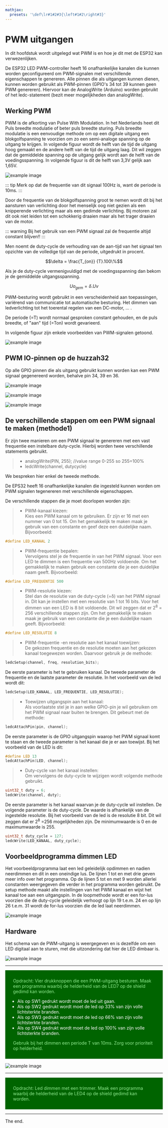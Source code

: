 ```yaml
---
mathjax:
  presets: '\def\lr#1#2#3{\left#1#2\right#3}'
---
```


# PWM uitgangen

In dit hoofdstuk wordt uitgelegd wat PWM is en hoe je dit met de ESP32 kan verwezenlijken.

De ESP32 LED PWM-controller heeft 16 onafhankelijke kanalen die kunnen worden geconfigureerd om PWM-signalen met verschillende eigenschappen te genereren. Alle pinnen die als uitgangen kunnen dienen, kunnen worden gebruikt als PWM-pinnen (GPIO's 34 tot 39 kunnen geen PWM genereren). Hiervoor kan de AnalogWrite (Arduino) worden gebruikt of het ledc-statement (bezit meer mogelijkheden dan analogWrite).

## Werking PWM

PWM is de afkorting van Pulse With Modulation. In het Nederlands heet dit Puls breedte modulatie of beter puls breedte sturing.
Puls breedte modulatie is een eenvoudige methode om op een digitale uitgang een blokgolfspanning te voorzien om zo een semi-analoge spanning op de uitgang te krijgen.
In volgende figuur wordt de helft van de tijd de uitgang hoog gemaakt en de andere helft van de tijd de uitgang laag. Dit wil zeggen dat de gemiddelde spanning op de uitgang gelijk wordt aan de helft van de voedingsspanning. In volgende figuur is dit de helft van 3,3V gelijk aan 1,65V.

![example image](./images/pwm1.png "Een gemiddelde spanning van 50% van de voedingsspanning.")

::: tip
Merk op dat de frequentie van dit signaal 100Hz is, want de periode is 10ms.
:::

Door de frequentie van de blokgolfspanning groot te nemen wordt dit bij het aansturen van verlichting door het menselijk oog niet gezien als een knipperende verlichting maar als een gedimde verlichting. Bij motoren zal dit ook niet leiden tot een schokkerig draaien maar als het trager draaien van de motor.

::: warning
Bij het gebruik van een PWM signaal zal de frequentie altijd constant blijven!!
:::

Men noemt de duty-cycle de verhouding van de aan-tijd van het signaal ten opzichte van de volledige tijd van de periode, uitgedrukt in procent.

$$\delta = \frac{T_{on}} {T}.100\%$$

Als je de duty-cycle vermenigvuldigd met de voedingsspanning dan bekom je de gemiddelde uitgangsspanning.

$$Uo_{gem} = \delta.Uv$$

PWM-besturing wordt gebruikt in een verscheidenheid aan toepassingen, variërend van communicatie tot automatische besturing. Het dimmen van ledverlichting tot het toerental regelen van een DC-motor, … .

De periode (=T) wordt normaal gesproken constant gehouden, en de puls breedte, of "aan" tijd (=Ton) wordt gevarieerd.

In volgende figuur zijn enkele voorbeelden van PWM-signalen getoond.

![example image](./images/pwm2.png "Enkele voorbeelden van PWM-signalen.")

## PWM IO-pinnen op de huzzah32

Op alle GPIO pinnen die als uitgang gebruikt kunnen worden kan een PWM signaal gegenereerd worden, behalve pin 34, 39 en 36.

![example image](./images/vsc_28.png "De digitale IO-pinnen van de Adafruit Huzzah ESP32 feather")

![example image](./images/feather_pinouttop.jpg "De digitale IO-pinnen van de Adafruit Huzzah ESP32 feather")

![example image](./images/esp32_2.jpg "De digitale IO-pinnen van de Adafruit Huzzah ESP32 feather")

## De verschillende stappen om een PWM signaal te maken (methode1)

Er zijn twee manieren om een PWM signaal te genereren met een vast frequentie een instelbare duty-cycle. Hierbij worden twee verschillende statements gebruikt.
> - analogWrite(PIN, 255); //value range 0-255 so 255=100%
> - ledcWrite(channel, dutycycle)

We bespreken hier enkel de tweede methode.

De EPS32 heeft 16 onafhankelijke kanalen die ingesteld kunnen worden om PWM signalen tegenereren met verschillende eigenschappen.

De verschillende stappen die je moet doorlopen worden zijn:
> - PWM-kanaal kiezen: <br> Kies een PWM kanaal om te gebruiken. Er zijn er 16 met een nummer van 0 tot 15. Om het gemakkelijk te maken maak je gebruik van een constante en geef deze een duidelijke naam. Bijvoorbeeld:
```cpp
#define LED_KANAAL 2
```
> - PWM-frequentie bepalen: <br> Vervolgens stel je de frequentie in van het PWM signaal. Voor een LED te dimmen is een frequentie van 500Hz voldoende. Om het gemakkelijk te maken gebruik een constante die je een duidelijke naam geeft. Bijvoorbeeld:
```cpp
#define LED_FREQUENTIE 500
```
> - PWM-resolutie kiezen: <br> Stel dan de resolutie van de duty-cycle (=δ) van het PWM signaal in. Dit kan je instellen met een resolutie van 1 tot 16 bits. Voor het dimmen van een LED is 8 bit voldoende. Dit wil zeggen dat er 2<sup>8</sup> = 256 verschillende stappen zijn. Om het gemakkelijk te maken maak je gebruik van een constante die je een duidelijke naam geeft. Bijvoorbeeld:
```cpp
#define LED_RESOLUTIE 8
```
> - PWM-frequentie -en resolutie aan het kanaal toewijzen: <br> De gekozen frequentie en de resolutie moeten aan het gekozen kanaal toegewezen worden. Daarvoor gebruik je de methode:
```cpp
ledcSetup(channel, freq, resolution_bits);
```

De eerste parameter is het te gebruiken kanaal. De tweede parameter de frequentie en de laatste parameter de resolutie. In het voorbeeld van de led wordt dit:
```cpp
ledcSetup(LED_KANAAL, LED_FREQUENTIE, LED_RESOLUTIE);
```

> - Toewijzen uitgangspin aan het kanaal: <br> Als voorlaatste stel je in aan welke GPIO-pin je wil gebruiken om het PWM signaal naar buiten te brengen. Dit gebeurt met de methode:
```cpp
ledcAttachPin(pin, channel);
```
De eerste parameter is de GPIO uitgangspin waarop het PWM signaal komt te staan en de tweede parameter is het kanaal die je er aan toewijst. Bij het voorbeeld van de LED is dit:

```cpp
#define LED 13
ledcAttachPin(LED, channel);
```
> - Duty-cycle van het kanaal instellen: <br> Om vervolgens de duty-cycle te wijzigen wordt volgende methode gebruikt.
```cpp
uint32_t duty = 6;
ledcWrite(channel, duty);
```
De eerste parameter is het kanaal waarvan je de duty-cycle wil instellen. De volgende parameter is de duty-cycle. De waarde is afhankelijk van de ingestelde resolutie. Bij het voorbeeld van de led is de resolutie 8 bit. Dit wil zeggen dat er 2<sup>8</sup> =256 mogelijkheden zijn. De minimumwaarde is 0 en de maximumwaarde is 255.
```cpp
uint32_t duty_cycle = 127;
ledcWrite(LED_KANAAL, duty_cycle);
```

## Voorbeeldprogramma dimmen LED

Het voorbeeldprogramma laat een led geleidelijk opdimmen en nadien neerdimmen en dit in een oneindige lus.
De lijnen 1 tot en met drie geven meer info over het programma.
Op de lijnen 5 tot en met 9 worden allerlei constanten weergegeven die verder in het programma worden gebruikt.
De setup methode maakt alle instellingen van het PWM kanaal en wijst het kanaal toe aan een uitgangspin.
In de loopmethode wordt er een for-lus voorzien die de duty-cycle geleidelijk verhoogt op lijn 19 t.e.m. 24 en op lijn 26 t.e.m. 31 wordt de for-lus voorzien die de led laat neerdimmen.

![example image](./images/code.png "Een Led dimmen door gebruik te maken van PWM.")

## Hardware

Het schema van de PWM-uitgang is weergegeven en is dezelfde om een LED digitaal aan te sturen, met die uitzondering dat hier de LED dimbaar is.

![example image](./images/schema1.png "Een PWM-uitgang op de ESP32.")

***
<div style="background-color:darkgreen; text-align:left; vertical-align:left; padding:15px;">
<p style="color:lightgreen; margin:10px">
Opdracht: Vier drukknoppen die een PWM-uitgang besturen. Maak een programma waarbij de helderheid van de LED7 op de shield gedimd kan worden.
</p>
<ul>
<li style="color:white">Als op SW1 gedrukt wordt moet de led uit gaan.</li>
<li style="color:white">Als op SW2 gedrukt wordt moet de led op 33% van zijn volle lichtsterkte branden.</li>
<li style="color:white">Als op SW3 gedrukt wordt moet de led op 66% van zijn volle lichtsterkte branden.</li>
<li style="color:white">Als op SW4 gedrukt wordt moet de led op 100% van zijn volle lichtsterkte branden.</li>
</ul>
<p style="color:lightgreen; margin:10px">
Gebruik bij het dimmen een periode T van 10ms. Zorg voor prioriteit op helderheid.</p>
</div>

![example image](./images/oef1.png "Esp32 opstelling met shield.")

***
<div style="background-color:darkgreen; text-align:left; vertical-align:left; padding:15px;">
<p style="color:lightgreen; margin:10px">
Opdracht: Led dimmen met een trimmer. Maak een programma waarbij de helderheid van de LED4 op de shield gedimd kan worden.
</p>
</div>

***

The end.


